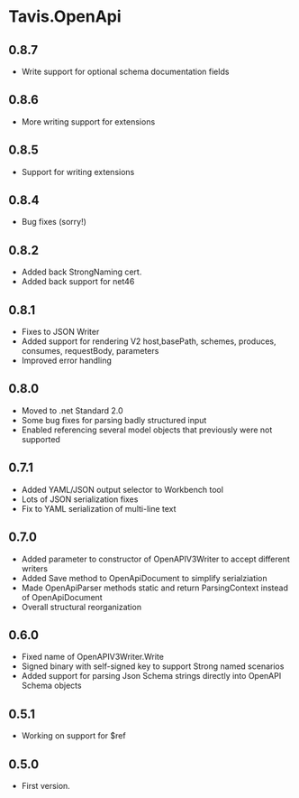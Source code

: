 # Tavis.OpenApi
## 0.8.7
- Write support for optional schema documentation fields
## 0.8.6
- More writing support for extensions
## 0.8.5
- Support for writing extensions
## 0.8.4
- Bug fixes (sorry!)
## 0.8.2
- Added back StrongNaming cert.
- Added back support for net46
## 0.8.1
- Fixes to JSON Writer
- Added support for rendering V2 host,basePath, schemes, produces, consumes, requestBody, parameters
- Improved error handling
## 0.8.0
- Moved to .net Standard 2.0
- Some bug fixes for parsing badly structured input
- Enabled referencing several model objects that previously were not supported
## 0.7.1 
- Added YAML/JSON output selector to Workbench tool
- Lots of JSON serialization fixes
- Fix to YAML serialization of multi-line text
## 0.7.0
- Added parameter to constructor of OpenAPIV3Writer to accept different writers
- Added Save method to OpenApiDocument to simplify serialziation
- Made OpenApiParser methods static and return ParsingContext instead of OpenApiDocument
- Overall structural reorganization

## 0.6.0
- Fixed name of OpenAPIV3Writer.Write
- Signed binary with self-signed key to support Strong named scenarios
- Added support for parsing Json Schema strings directly into OpenAPI Schema objects

## 0.5.1
- Working on support for $ref

## 0.5.0
- First version. 
